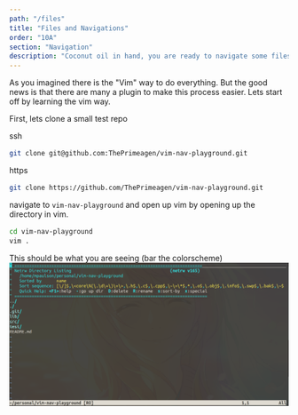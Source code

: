 ```yaml
---
path: "/files"
title: "Files and Navigations"
order: "10A"
section: "Navigation"
description: "Coconut oil in hand, you are ready to navigate some files."
---
```


As you imagined there is the "Vim" way to do everything.  But the good news is
that there are many a plugin to make this process easier.  Lets start off by
learning the vim way.

First, lets clone a small test repo

ssh
```bash
git clone git@github.com:ThePrimeagen/vim-nav-playground.git
```

https
```bash
git clone https://github.com/ThePrimeagen/vim-nav-playground.git
```

navigate to `vim-nav-playground` and open up vim by opening up the directory in
vim.

```bash
cd vim-nav-playground
vim .
```

This should be what you are seeing (bar the colorscheme)
![NetRW](./images/netrw.png)

